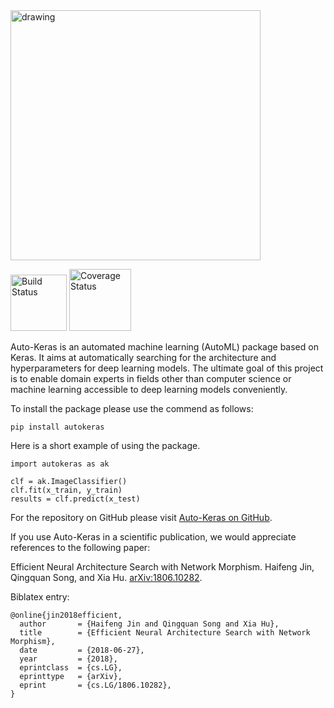 <img src="https://github.com/jhfjhfj1/autokeras/blob/master/logo.png?raw=true" alt="drawing" width="400px"/>

<p><a href="https://travis-ci.org/jhfjhfj1/autokeras"><img alt="Build Status" src="https://travis-ci.org/jhfjhfj1/autokeras.svg?branch=master" style="width: 90px"/></a>
<a href="https://coveralls.io/github/jhfjhfj1/autokeras?branch=master"><img alt="Coverage Status" src="https://coveralls.io/repos/github/jhfjhfj1/autokeras/badge.svg?branch=master" style="width: 99px"/></a></p>

Auto-Keras is an automated machine learning (AutoML) package based on Keras.
It aims at automatically searching for the architecture and hyperparameters for deep learning models.
The ultimate goal of this project is to enable domain experts in fields other than computer science or machine learning
accessible to deep learning models conveniently.

To install the package please use the commend as follows:

    pip install autokeras

Here is a short example of using the package.


    import autokeras as ak

    clf = ak.ImageClassifier()
    clf.fit(x_train, y_train)
    results = clf.predict(x_test)

For the repository on GitHub please visit [Auto-Keras on GitHub](https://github.com/jhfjhfj1/autokeras).

If you use Auto-Keras in a scientific publication, we would appreciate references to the following paper:

Efficient Neural Architecture Search with Network Morphism.
Haifeng Jin, Qingquan Song, and Xia Hu.
[arXiv:1806.10282](https://arxiv.org/abs/1806.10282).

Biblatex entry:

    @online{jin2018efficient,
      author       = {Haifeng Jin and Qingquan Song and Xia Hu},
      title        = {Efficient Neural Architecture Search with Network Morphism},
      date         = {2018-06-27},
      year         = {2018},
      eprintclass  = {cs.LG},
      eprinttype   = {arXiv},
      eprint       = {cs.LG/1806.10282},
    }
